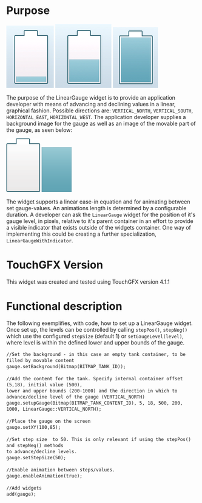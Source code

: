 Purpose
========

![Tank low](LinearGauge_low.png "Tank low!")  ![Tank mid full!](LinearGauge.png "Tank mid full!") ![Alt text](LinearGauge_full.png "Tank full!")

The purpose of the LinearGauge widget is to provide an application developer with means of advancing and declining values in a linear, graphical fashion. Possible directions are:  `VERTICAL_NORTH`, `VERTICAL_SOUTH`,  `HORIZONTAL_EAST`,  `HORIZONTAL_WEST`. The application developer supplies a background image for the gauge as well as an image of the movable part of the gauge, as seen below:

![Tank background!](tank.png "Tank background!") ![Tank content](tank_content.png "Tank content!")

The widget supports a linear ease-in equation and for animating between set gauge-values. An animations length is determined by a configurable duration. A developer can ask the  `LinearGauge` widget for the position of it's gauge level, in pixels, relative to it's parent container in an effort to provide a visible indicator that exists outside of the widgets container. One way of implementing this could be creating a further specialization, `LinearGaugeWithIndicator`.

TouchGFX Version
=================

This widget was created and tested using TouchGFX version 4.1.1

Functional description
======================

The following exemplifies, with code, how to set up a LinearGauge widget. Once set up, the levels can be controlled by calling  `stepPos()`,  `stepNeg()` which use the configured  `stepSize` (default 1) or  `setGaugeLevel(level)`, where level is within the defined lower and upper bounds of the gauge.

    //Set the background - in this case an empty tank container, to be filled by movable content 
    gauge.setBackground(Bitmap(BITMAP_TANK_ID));

    //Add the content for the tank. Specify internal container offset (5,18), initial value (500), 
    lower and upper bounds (200-1000) and the direction in which to advance/decline level of the gauge (VERTICAL_NORTH)
    gauge.setupGauge(Bitmap(BITMAP_TANK_CONTENT_ID), 5, 18, 500, 200, 1000, LinearGauge::VERTICAL_NORTH); 
  
    //Place the gauge on the screen
    gauge.setXY(100,85);   
  
    //Set step size  to 50. This is only relevant if using the stepPos() and stepNeg() methods 
    to advance/decline levels. 
    gauge.setStepSize(50);

    //Enable animation between steps/values.
    gauge.enableAnimation(true); 
    
    //Add widgets
    add(gauge);
    
 

